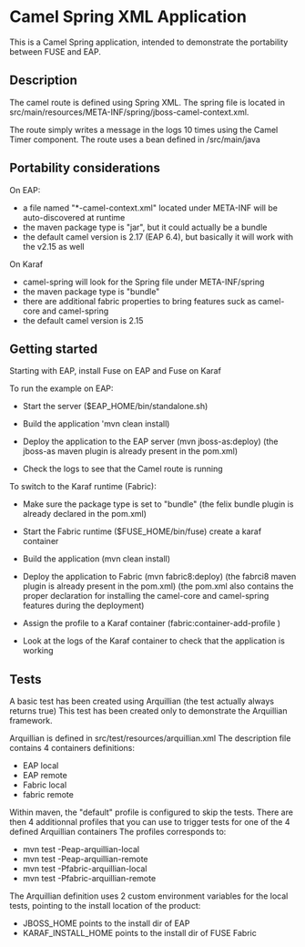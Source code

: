 Camel Spring XML Application
============================

This is a Camel Spring application, intended to demonstrate the portability between FUSE and EAP.


Description
-----------
The camel route is defined using Spring XML.
The spring file is located in src/main/resources/META-INF/spring/jboss-camel-context.xml.

The route simply writes a message in the logs 10 times using the Camel Timer component.
The route uses a bean defined in /src/main/java


Portability considerations
--------------------------
On EAP:
 - a file named "*-camel-context.xml" located under META-INF will be auto-discovered at runtime
 - the maven package type is "jar", but it could actually be a bundle
 - the default camel version is 2.17 (EAP 6.4), but basically it will work with the v2.15 as well

On Karaf
 - camel-spring will look for the Spring file under META-INF/spring
 - the maven package type is "bundle"
 - there are additional fabric properties to bring features suck as camel-core and camel-spring
 - the default camel version is 2.15


Getting started
---------------

Starting with EAP, install Fuse on EAP and Fuse on Karaf

To run the example on EAP:

  - Start the server ($EAP_HOME/bin/standalone.sh)

  - Build the application  'mvn clean install)

  - Deploy the application to the EAP server (mvn jboss-as:deploy)
    (the jboss-as maven plugin is already present in the pom.xml)

  - Check the logs to see that the Camel route is running

To switch to the Karaf runtime (Fabric):
  - Make sure the package type is set to "bundle"
    (the felix bundle plugin is already declared in the pom.xml)

  - Start the Fabric runtime ($FUSE_HOME/bin/fuse)
    create a karaf container

  - Build the application (mvn clean install)

  - Deploy the application to Fabric (mvn fabric8:deploy)
    (the fabrci8 maven plugin is already present in the pom.xml)
    (the pom.xml also contains the proper declaration for installing the camel-core and camel-spring features during the deployment)

  - Assign the profile to a Karaf container (fabric:container-add-profile <container> <profile>)

  - Look at the logs of the Karaf container to check that the application is working


Tests
-----

A basic test has been created using Arquillian (the test actually always returns true)
This test has been created only to demonstrate the Arquillian framework.

Arquillian is defined in src/test/resources/arquillian.xml
The description file contains 4 containers definitions:
 - EAP local
 - EAP remote
 - Fabric local
 - fabric remote

Within maven, the "default" profile is configured to skip the tests.
There are then 4 additionnal profiles that you can use to trigger tests for one of the 4 defined Arquillian containers
The profiles corresponds to:
 -  mvn test -Peap-arquillian-local
 -  mvn test -Peap-arquillian-remote
 -  mvn test -Pfabric-arquillian-local
 -  mvn test -Pfabric-arquillian-remote

The Arquillian definition uses 2 custom environment variables for the local tests, pointing to the install location of the product:
 - JBOSS_HOME points to the install dir of EAP
 - KARAF_INSTALL_HOME points to the install dir of FUSE Fabric




